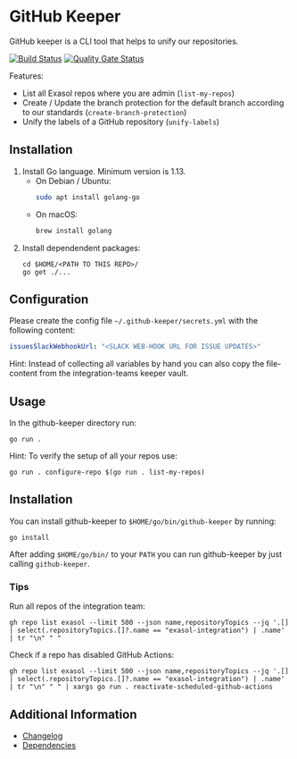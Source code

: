 # GitHub Keeper

GitHub keeper is a CLI tool that helps to unify our repositories.

[![Build Status](https://github.com/exasol/github-keeper/actions/workflows/ci-build.yml/badge.svg)](https://github.com/exasol/github-keeper/actions/workflows/ci-build.yml)
[![Quality Gate Status](https://sonarcloud.io/api/project_badges/measure?project=com.exasol%3Agithub-keeper&metric=alert_status)](https://sonarcloud.io/summary/new_code?id=com.exasol%3Agithub-keeper)

Features:

* List all Exasol repos where you are admin (`list-my-repos`)
* Create / Update the branch protection for the default branch according to our standards (`create-branch-protection`)
* Unify the labels of a GitHub repository (`unify-labels`)

## Installation

1. Install Go language. Minimum version is 1.13.
   * On Debian / Ubuntu:
       ```sh
       sudo apt install golang-go
       ```
   * On macOS:
       ```sh
       brew install golang
       ```
2. Install dependendent packages:
    ```
    cd $HOME/<PATH TO THIS REPO>/
    go get ./...
    ```

## Configuration

Please create the config file `~/.github-keeper/secrets.yml` with the following content:

``` yaml
issuesSlackWebhookUrl: "<SLACK WEB-HOOK URL FOR ISSUE UPDATES>"
```

Hint: Instead of collecting all variables by hand you can also copy the file-content from the integration-teams keeper
vault.

## Usage

In the github-keeper directory run:

```shell
go run .
```

Hint: To verify the setup of all your repos use:

```shell
go run . configure-repo $(go run . list-my-repos)
```

## Installation

You can install github-keeper to `$HOME/go/bin/github-keeper` by running:

```shell
go install
```

After adding `$HOME/go/bin/` to your `PATH` you can run github-keeper by just calling `github-keeper`.

### Tips

Run all repos of the integration team:

```shell
gh repo list exasol --limit 500 --json name,repositoryTopics --jq '.[] | select(.repositoryTopics.[]?.name == "exasol-integration") | .name' | tr "\n" " "
```

Check if a repo has disabled GitHub Actions:

```shell
gh repo list exasol --limit 500 --json name,repositoryTopics --jq '.[] | select(.repositoryTopics.[]?.name == "exasol-integration") | .name' | tr "\n" " " | xargs go run . reactivate-scheduled-github-actions
```

## Additional Information

* [Changelog](doc/changes/changelog.md)
* [Dependencies](dependencies.md)
